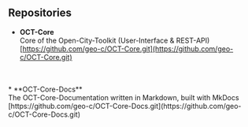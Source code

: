 ## Repositories

* **OCT-Core**
<br>Core of the Open-City-Toolkit (User-Interface & REST-API)
<br><i class="fa fa-github"></i> [https://github.com/geo-c/OCT-Core.git](https://github.com/geo-c/OCT-Core.git)
<br>
<br>
* **OCT-Core-Docs**
<br>The OCT-Core-Documentation written in Markdown, built with MkDocs
<br><i class="fa fa-github"></i> [https://github.com/geo-c/OCT-Core-Docs.git](https://github.com/geo-c/OCT-Core-Docs.git)
<br>
<br>
